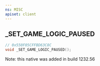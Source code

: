 ```yaml
---
ns: MISC
apiset: client
---
```

## _SET_GAME_LOGIC_PAUSED

```c
// 0x550F05CFFBD63C8C
void _SET_GAME_LOGIC_PAUSED();
```

Note: this native was added in build 1232.56




